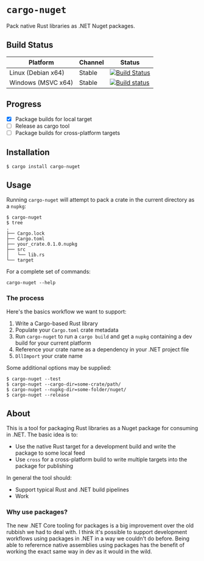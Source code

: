 # `cargo-nuget`

Pack native Rust libraries as .NET Nuget packages.

## Build Status
Platform           | Channel | Status
------------------ | ------- | -------------
Linux (Debian x64) | Stable  | [![Build Status](https://travis-ci.org/KodrAus/nuget-rs.svg?branch=master)](https://travis-ci.org/KodrAus/nuget-rs)
Windows (MSVC x64) | Stable  | [![Build status](https://ci.appveyor.com/api/projects/status/v7mum8fgs5ho3oua?svg=true)](https://ci.appveyor.com/project/KodrAus/nuget-rs)

## Progress

- [x] Package builds for local target
- [ ] Release as cargo tool
- [ ] Package builds for cross-platform targets

## Installation

```shell
$ cargo install cargo-nuget
```

## Usage

Running `cargo-nuget` will attempt to pack a crate in the current directory as a `nupkg`:

```shell
$ cargo-nuget
$ tree
.
├── Cargo.lock
├── Cargo.toml
├── your_crate.0.1.0.nupkg
├── src
│   └── lib.rs
└── target
```

For a complete set of commands:

```shell
cargo-nuget --help
```

### The process

Here's the basics workflow we want to support:

1. Write a Cargo-based Rust library
1. Populate your `Cargo.toml` crate metadata
1. Run `cargo-nuget` to run a `cargo build` and get a `nupkg` containing a dev build for your current platform
1. Reference your crate name as a dependency in your .NET project file
1. `DllImport` your crate name

Some additional options may be supplied:

```shell
$ cargo-nuget --test
$ cargo-nuget --cargo-dir=some-crate/path/
$ cargo-nuget --nupkg-dir=some-folder/nuget/
$ cargo-nuget --release
```

## About

This is a tool for packaging Rust libraries as a Nuget package for consuming in .NET. The basic idea is to:

- Use the native Rust target for a development build and write the package to some local feed
- Use `cross` for a cross-platform build to write multiple targets into the package for publishing

In general the tool should:

- Support typical Rust and .NET build pipelines
- Work

### Why use packages?

The new .NET Core tooling for packages is a big improvement over the old rubbish we had to deal with. I think it's possible to support development workflows using packages in .NET in a way we couldn't do before. Being able to referernce native assemblies using packages has the benefit of working the exact same way in dev as it would in the wild.